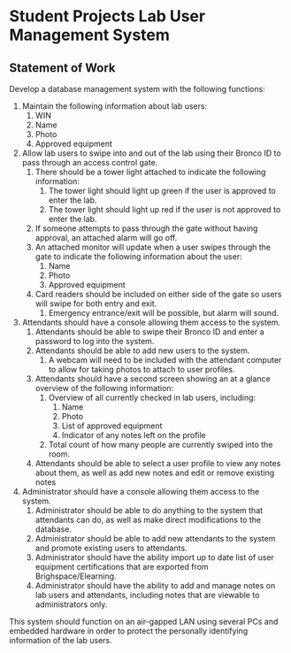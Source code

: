 # Student Projects Lab User Management System

## Statement of Work
Develop a database management system with the following functions:
1. Maintain the following information about lab users:
   1. WIN
   2. Name
   3. Photo
   4. Approved equipment
2. Allow lab users to swipe into and out of the lab using their Bronco ID to pass through an access control gate.
   1. There should be a tower light attached to indicate the following information:
      1. The tower light should light up green if the user is approved to enter the lab.
      2. The tower light should light up red if the user is not approved to enter the lab.
   2. If someone attempts to pass through the gate without having approval, an attached alarm will go off.
   3. An attached monitor will update when a user swipes through the gate to indicate the following information about the user:
      1. Name
      2. Photo
      3. Approved equipment
   4. Card readers should be included on either side of the gate so users will swipe for both entry and exit.
      1. Emergency entrance/exit will be possible, but alarm will sound.
3. Attendants should have a console allowing them access to the system.
   1. Attendants should be able to swipe their Bronco ID and enter a password to log into the system.
   2. Attendants should be able to add new users to the system.
      1. A webcam will need to be included with the attendant computer to allow for taking photos to attach to user profiles.
   3. Attendants should have a second screen showing an at a glance overview of the following information:
      1. Overview of all currently checked in lab users, including:
         1. Name
         2. Photo
         3. List of approved equipment
         4. Indicator of any notes left on the profile
      2. Total count of how many people are currently swiped into the room.
   4. Attendants should be able to select a user profile to view any notes about them, as well as add new notes and edit or remove existing notes
4. Administrator should have a console allowing them access to the system.
   1. Administrator should be able to do anything to the system that attendants can do, as well as make direct modifications to the database.
   2. Administrator should be able to add new attendants to the system and promote existing users to attendants.
   3. Administrator should have the ability import up to date list of user equipment certifications that are exported from Brighspace/Elearning.
   4. Administrator should have the ability to add and manage notes on lab users and attendants, including notes that are viewable to administrators only.

This system should function on an air-gapped LAN using several PCs and embedded hardware in order to protect the personally identifying information of the lab users.
